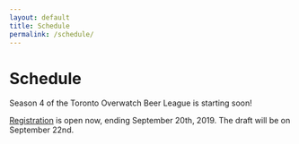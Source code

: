 ```yaml
---
layout: default
title: Schedule
permalink: /schedule/
---
```

<div class="container">
  <div class="row justify-content-center page-section-no-line">
    <div class="col-12 col-md-10 col-xl-8">
      <h1 class="text-center">Schedule</h1>
      <p>Season 4 of the Toronto Overwatch Beer League is starting soon!</p>
      <p><a href="{{ site.baseurl }}">Registration</a> is open now, ending September 20th, 2019. The draft will be on September 22nd.</p>
    </div>
  </div>
</div>
